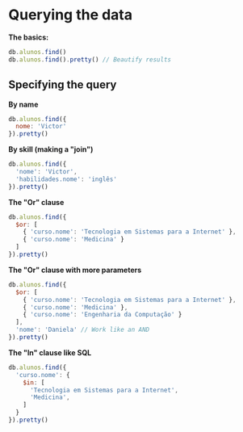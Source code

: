 # Querying the data

**The basics:**

```javascript
db.alunos.find()
db.alunos.find().pretty() // Beautify results
```


## Specifying the query

**By name**
```javascript
db.alunos.find({
  nome: 'Victor'
}).pretty()
```

**By skill (making a "join")**
```javascript
db.alunos.find({
  'nome': 'Victor',
  'habilidades.nome': 'inglês'
}).pretty()
```

**The "Or" clause**
```javascript
db.alunos.find({
  $or: [
    { 'curso.nome': 'Tecnologia em Sistemas para a Internet' },
    { 'curso.nome': 'Medicina' }
  ]
}).pretty()
```

**The "Or" clause with more parameters**
```javascript
db.alunos.find({
  $or: [
    { 'curso.nome': 'Tecnologia em Sistemas para a Internet' },
    { 'curso.nome': 'Medicina' },
    { 'curso.nome': 'Engenharia da Computação' }
  ],
  'nome': 'Daniela' // Work like an AND
}).pretty()
```

**The "In" clause like SQL**
```javascript
db.alunos.find({
  'curso.nome': {
    $in: [
      'Tecnologia em Sistemas para a Internet',
      'Medicina',
    ]
  }
}).pretty()
```
